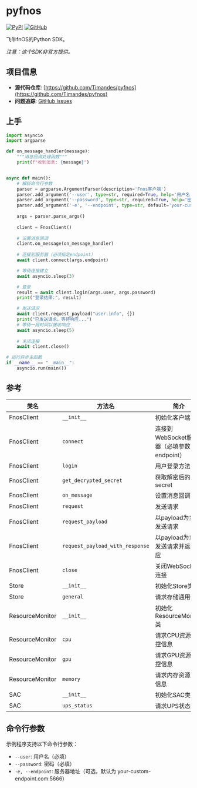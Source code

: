 # pyfnos

[![PyPI](https://img.shields.io/pypi/v/fnos)](https://pypi.org/project/fnos/)
[![GitHub](https://img.shields.io/github/license/Timandes/pyfnos)](https://github.com/Timandes/pyfnos)

飞牛fnOS的Python SDK。

*注意：这个SDK非官方提供。*

## 项目信息

- **源代码仓库**: [https://github.com/Timandes/pyfnos](https://github.com/Timandes/pyfnos)
- **问题追踪**: [GitHub Issues](https://github.com/Timandes/pyfnos/issues)

## 上手

```python
import asyncio
import argparse

def on_message_handler(message):
    """消息回调处理函数"""
    print(f"收到消息: {message}")


async def main():
    # 解析命令行参数
    parser = argparse.ArgumentParser(description='Fnos客户端')
    parser.add_argument('--user', type=str, required=True, help='用户名')
    parser.add_argument('--password', type=str, required=True, help='密码')
    parser.add_argument('-e', '--endpoint', type=str, default='your-custom-endpoint.com:5666', help='服务器地址 (默认: your-custom-endpoint.com:5666)')
    
    args = parser.parse_args()
    
    client = FnosClient()
    
    # 设置消息回调
    client.on_message(on_message_handler)
    
    # 连接到服务器（必须指定endpoint）
    await client.connect(args.endpoint)

    # 等待连接建立
    await asyncio.sleep(3)

    # 登录
    result = await client.login(args.user, args.password)
    print("登录结果:", result)

    # 发送请求
    await client.request_payload("user.info", {})
    print("已发送请求，等待响应...")
    # 等待一段时间以接收响应
    await asyncio.sleep(5)
    
    # 关闭连接
    await client.close()

# 运行异步主函数
if __name__ == "__main__":
    asyncio.run(main())
```

## 参考

| 类名 | 方法名 | 简介 |
| ---- | ---- | ---- |
| FnosClient | `__init__` | 初始化客户端 |
| FnosClient | `connect` | 连接到WebSocket服务器（必填参数：endpoint） |
| FnosClient | `login` | 用户登录方法 |
| FnosClient | `get_decrypted_secret` | 获取解密后的secret |
| FnosClient | `on_message` | 设置消息回调函数 |
| FnosClient | `request` | 发送请求 |
| FnosClient | `request_payload` | 以payload为主体发送请求 |
| FnosClient | `request_payload_with_response` | 以payload为主体发送请求并返回响应 |
| FnosClient | `close` | 关闭WebSocket连接 |
| Store | `__init__` | 初始化Store类 |
| Store | `general` | 请求存储通用信息 |
| ResourceMonitor | `__init__` | 初始化ResourceMonitor类 |
| ResourceMonitor | `cpu` | 请求CPU资源监控信息 |
| ResourceMonitor | `gpu` | 请求GPU资源监控信息 |
| ResourceMonitor | `memory` | 请求内存资源监控信息 |
| SAC | `__init__` | 初始化SAC类 |
| SAC | `ups_status` | 请求UPS状态信息 |

## 命令行参数

示例程序支持以下命令行参数：

- `--user`: 用户名（必填）
- `--password`: 密码（必填）
- `-e, --endpoint`: 服务器地址（可选，默认为 your-custom-endpoint.com:5666）